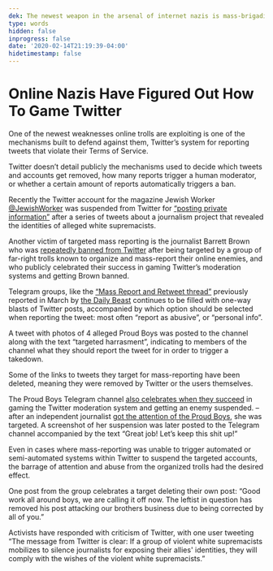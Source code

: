 ```yaml
---
dek: The newest weapon in the arsenal of internet nazis is mass-brigading Twitter reports, and it’s working
type: words
hidden: false
inprogress: false
date: '2020-02-14T21:19:39-04:00'
hidetimestamp: false
---
```


# Online Nazis Have Figured Out How To Game Twitter

One of the newest weaknesses online trolls are exploiting is one of the mechanisms built to defend against them, Twitter’s system for reporting tweets that violate their Terms of Service.

Twitter doesn’t detail publicly the mechanisms used to decide which tweets and accounts get removed, how many reports trigger a human moderator, or whether a certain amount of reports automatically triggers a ban.

Recently the Twitter account for the magazine Jewish Worker [@JewishWorker](https://twitter.com/jewishworker) was suspended from Twitter for [“posting private information”](https://twitter.com/selfagency_llc/status/1195481914007805952) after a series of tweets about a journalism project that revealed the identities of alleged white supremacists.

Another victim of targeted mass reporting is the journalist Barrett Brown who was [repeatedly banned from Twitter](https://www.dailydot.com/layer8/barrett-brown-twitter-suspension/) after being targeted by a group of far-right trolls known to organize and mass-report their online enemies, and who publicly celebrated their success in gaming Twitter’s moderation systems and getting Brown banned.

Telegram groups, like the [“Mass Report and Retweet thread”](https://t.me/s/RTandReport?before=248) previously reported in March by [the Daily Beast](https://www.thedailybeast.com/proud-boys-cite-twitter-ceo-jack-dorsey-to-attack-antifa) continues to be filled with one-way blasts of Twitter posts, accompanied by which option should be selected when reporting the tweet: most often “report as abusive”, or “personal info”.

A tweet with photos of 4 alleged Proud Boys was posted to the channel along with the text “targeted harrasment”, indicating to members of the channel what they should report the tweet for in order to trigger a takedown.

Some of the links to tweets they target for mass-reporting have been deleted, meaning they were removed by Twitter or the users themselves.

The Proud Boys Telegram channel [also celebrates when they succeed](https://twitter.com/lcrwnews/status/1129246175628890113?lang=en) in gaming the Twitter moderation system and getting an enemy suspended. – after an independent journalist [got the attention of the Proud Boys](https://onezero.medium.com/nazis-got-me-kicked-off-of-twitter-aaf6ad814104), she was targeted. A screenshot of her suspension was later posted to the Telegram channel accompanied by the text “Great job! Let’s keep this shit up!”

Even in cases where mass-reporting was unable to trigger automated or semi-automated systems within Twitter to suspend the targeted accounts, the barrage of attention and abuse from the organized trolls had the desired effect.

One post from the group celebrates a target deleting their own post: “Good work all around boys, we are calling it off now. The leftist in question has removed his post attacking our brothers business due to being corrected by all of you.”

Activists have responded with criticism of Twitter, with one user tweeting “The message from Twitter is clear: If a group of violent white supremacists mobilizes to silence journalists for exposing their allies' identities, they will comply with the wishes of the violent white supremacists.”
